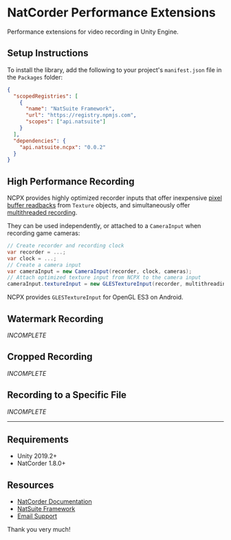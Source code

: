 # NatCorder Performance Extensions
Performance extensions for video recording in Unity Engine.

## Setup Instructions
To install the library, add the following to your project's `manifest.json` file in the `Packages` folder:
```json
{
  "scopedRegistries": [
    {
      "name": "NatSuite Framework",
      "url": "https://registry.npmjs.com",
      "scopes": ["api.natsuite"]
    }
  ],
  "dependencies": {
    "api.natsuite.ncpx": "0.0.2"
  }
}
```

## High Performance Recording
NCPX provides highly optimized recorder inputs that offer inexpensive [pixel buffer readbacks](https://docs.natsuite.io/natcorder/workflows/recording-rendertextures) from `Texture` objects, and simultaneously offer [multithreaded recording](https://docs.natsuite.io/natcorder/workflows/performance-considerations#multithreaded-recording).

They can be used independently, or attached to a `CameraInput` when recording game cameras:
```csharp
// Create recorder and recording clock
var recorder = ...;
var clock = ...;
// Create a camera input
var cameraInput = new CameraInput(recorder, clock, cameras);
// Attach optimized texture input from NCPX to the camera input
cameraInput.textureInput = new GLESTextureInput(recorder, multithreading: true);
```

NCPX provides `GLESTextureInput` for OpenGL ES3 on Android.

## Watermark Recording
*INCOMPLETE*

## Cropped Recording
*INCOMPLETE*

## Recording to a Specific File
*INCOMPLETE*

___

## Requirements
- Unity 2019.2+
- NatCorder 1.8.0+

## Resources
- [NatCorder Documentation](https://docs.natsuite.io/natcorder)
- [NatSuite Framework](https://github.com/natsuite)
- [Email Support](mailto:hi@natsuite.io)

Thank you very much!